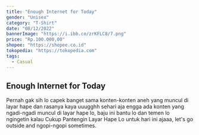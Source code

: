 ```yaml
---
title: "Enough Internet for Today"
gender: "Unisex"
category: "T-Shirt"
date: "08/12/2022"
bannerImage: "https://i.ibb.co/zrKFLC8/7.png"
price: "Rp.100.000,00"
shopee: "https://shopee.co.id"
tokopedia: "https://tokopedia.com"
tags:
  - Casual
---
```


## Enough Internet for Today

Pernah gak sih lo capek banget sama konten-konten aneh yang muncul di layar hape dan rasanya kaya uuugghh sehari aja engga ada konten yang ngadi-ngadi muncul di layar hape lo, baju ini bantu lo dan temen lo ngingetin kalau Cukup Pantengin Layar Hape Lo untuk hari ini ajaaa, let's go outside and ngopi-ngopi sometimes.
